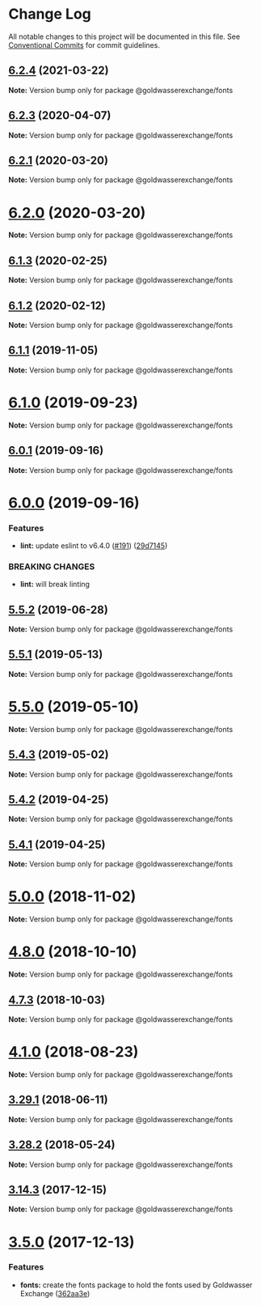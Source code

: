 # Change Log

All notable changes to this project will be documented in this file.
See [Conventional Commits](https://conventionalcommits.org) for commit guidelines.

## [6.2.4](https://github.com/goldwasserexchange/public/compare/v6.2.3...v6.2.4) (2021-03-22)

**Note:** Version bump only for package @goldwasserexchange/fonts





## [6.2.3](https://github.com/goldwasserexchange/public/compare/v6.2.2...v6.2.3) (2020-04-07)

**Note:** Version bump only for package @goldwasserexchange/fonts





## [6.2.1](https://github.com/goldwasserexchange/public/compare/v6.2.0...v6.2.1) (2020-03-20)

**Note:** Version bump only for package @goldwasserexchange/fonts





# [6.2.0](https://github.com/goldwasserexchange/public/compare/v6.1.3...v6.2.0) (2020-03-20)

**Note:** Version bump only for package @goldwasserexchange/fonts





## [6.1.3](https://github.com/goldwasserexchange/public/compare/v6.1.2...v6.1.3) (2020-02-25)

**Note:** Version bump only for package @goldwasserexchange/fonts





## [6.1.2](https://github.com/goldwasserexchange/public/compare/v6.1.1...v6.1.2) (2020-02-12)

**Note:** Version bump only for package @goldwasserexchange/fonts





## [6.1.1](https://github.com/goldwasserexchange/public/compare/v6.1.0...v6.1.1) (2019-11-05)

**Note:** Version bump only for package @goldwasserexchange/fonts





# [6.1.0](https://github.com/goldwasserexchange/public/compare/v6.0.1...v6.1.0) (2019-09-23)

**Note:** Version bump only for package @goldwasserexchange/fonts





## [6.0.1](https://github.com/goldwasserexchange/public/compare/v6.0.0...v6.0.1) (2019-09-16)

**Note:** Version bump only for package @goldwasserexchange/fonts





# [6.0.0](https://github.com/goldwasserexchange/public/compare/v5.5.3...v6.0.0) (2019-09-16)


### Features

* **lint:** update eslint to v6.4.0 ([#191](https://github.com/goldwasserexchange/public/issues/191)) ([29d7145](https://github.com/goldwasserexchange/public/commit/29d7145))


### BREAKING CHANGES

* **lint:** will break linting





## [5.5.2](https://github.com/goldwasserexchange/public/compare/v5.5.1...v5.5.2) (2019-06-28)

**Note:** Version bump only for package @goldwasserexchange/fonts





## [5.5.1](https://github.com/goldwasserexchange/public/compare/v5.5.0...v5.5.1) (2019-05-13)

**Note:** Version bump only for package @goldwasserexchange/fonts





# [5.5.0](https://github.com/goldwasserexchange/public/compare/v5.4.4...v5.5.0) (2019-05-10)

**Note:** Version bump only for package @goldwasserexchange/fonts





## [5.4.3](https://github.com/goldwasserexchange/public/compare/v5.4.2...v5.4.3) (2019-05-02)

**Note:** Version bump only for package @goldwasserexchange/fonts





## [5.4.2](https://github.com/goldwasserexchange/public/compare/v5.4.1...v5.4.2) (2019-04-25)

**Note:** Version bump only for package @goldwasserexchange/fonts





## [5.4.1](https://github.com/goldwasserexchange/public/compare/v5.4.0...v5.4.1) (2019-04-25)

**Note:** Version bump only for package @goldwasserexchange/fonts





# [5.0.0](https://github.com/goldwasserexchange/public/compare/v4.12.1...v5.0.0) (2018-11-02)

**Note:** Version bump only for package @goldwasserexchange/fonts





<a name="4.8.0"></a>
# [4.8.0](https://github.com/goldwasserexchange/public/compare/v4.7.3...v4.8.0) (2018-10-10)

**Note:** Version bump only for package @goldwasserexchange/fonts





<a name="4.7.3"></a>
## [4.7.3](https://github.com/goldwasserexchange/javascript/tree/master/packages/style/fonts/compare/v4.7.2...v4.7.3) (2018-10-03)

**Note:** Version bump only for package @goldwasserexchange/fonts





<a name="4.1.0"></a>
# [4.1.0](https://github.com/goldwasserexchange/javascript/tree/master/packages/style/fonts/compare/v4.0.2...v4.1.0) (2018-08-23)




**Note:** Version bump only for package @goldwasserexchange/fonts

<a name="3.29.1"></a>
## [3.29.1](https://github.com/goldwasserexchange/javascript/tree/master/packages/fonts/compare/v3.29.0...v3.29.1) (2018-06-11)




**Note:** Version bump only for package @goldwasserexchange/fonts

<a name="3.28.2"></a>
## [3.28.2](https://github.com/goldwasserexchange/javascript/tree/master/packages/fonts/compare/v3.28.1...v3.28.2) (2018-05-24)




**Note:** Version bump only for package @goldwasserexchange/fonts

<a name="3.14.3"></a>
## [3.14.3](https://github.com/goldwasserexchange/javascript/tree/master/packages/fonts/compare/v3.14.2...v3.14.3) (2017-12-15)




**Note:** Version bump only for package @goldwasserexchange/fonts

<a name="3.5.0"></a>
# [3.5.0](https://github.com/goldwasserexchange/javascript/compare/v3.4.0...v3.5.0) (2017-12-13)


### Features

* **fonts:** create the fonts package to hold the fonts used by Goldwasser Exchange ([362aa3e](https://github.com/goldwasserexchange/javascript/commit/362aa3e))
